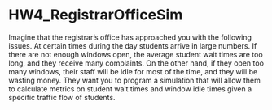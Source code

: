 # HW4_RegistrarOfficeSim
Imagine that the registrar’s office has approached you with the following issues. At certain times during the day students arrive in large numbers. If there are not enough windows open, the average student wait times are too long, and they receive many complaints. On the other hand, if they open too many windows, their staff will be idle for most of the time, and they will be wasting money. They want you to program a simulation that will allow them to calculate metrics on student wait times and window idle times given a specific traffic flow of students.
